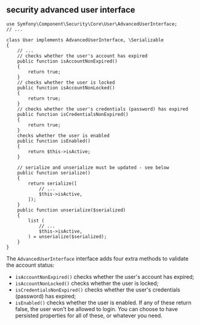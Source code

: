 ## security advanced user interface

    use Symfony\Component\Security\Core\User\AdvancedUserInterface;
    // ...

    class User implements AdvancedUserInterface, \Serializable
    {
        // ...
		// checks whether the user's account has expired
        public function isAccountNonExpired()
        {
            return true;
        }
		// checks whether the user is locked
        public function isAccountNonLocked()
        {
            return true;
        }
		// checks whether the user's credentials (password) has expired
        public function isCredentialsNonExpired()
        {
            return true;
        }
		checks whether the user is enabled
        public function isEnabled()
        {
            return $this->isActive;
        }

        // serialize and unserialize must be updated - see below
        public function serialize()
        {
            return serialize([
                // ...
                $this->isActive,
            ]);
        }
        public function unserialize($serialized)
        {
            list (
                // ...
                $this->isActive,
            ) = unserialize($serialized);
        }
    }

The `AdvancedUserInterface` interface adds four extra methods to validate the account status:
- `isAccountNonExpired()` checks whether the user's account has expired;
- `isAccountNonLocked()` checks whether the user is locked;
- `isCredentialsNonExpired()` checks whether the user's credentials (password) has expired;
- `isEnabled()` checks whether the user is enabled.
If any of these return false, the user won't be allowed to login. You can choose to have persisted properties for all of these, or whatever you need.